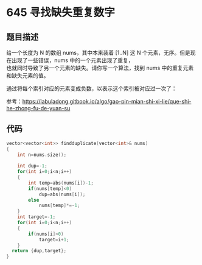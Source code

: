 # 645 寻找缺失重复数字

## 题目描述

给一个长度为 N 的数组 nums，其中本来装着 [1..N] 这 N 个元素，无序。但是现在出现了一些错误，nums 中的一个元素出现了重复，\
也就同时导致了另一个元素的缺失。请你写一个算法，找到 nums 中的重复元素和缺失元素的值。

通过将每个索引对应的元素变成负数，以表示这个索引被对应过一次了：

参考：https://labuladong.gitbook.io/algo/gao-pin-mian-shi-xi-lie/que-shi-he-zhong-fu-de-yuan-su

## 代码

```C++
vector<vector<int>> findduplicate(vector<int>& nums)
{
    int n=nums.size();
    
    int dup=-1;
    for(int i=0;i<n;i++)
    {
        int temp=abs(nums[i])-1;
        if(nums[temp]<0)
            dup=abs(nums[i]);
        else
            nums[temp]*=-1;
    }
    int target=-1;
    for(int i=0;i<n;i++)
    {
        if(nums[i]>0)
            target=i+1;
    }
  return {dup,target};
}

```
